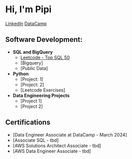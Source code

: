 <h1>Hi, I'm Pipi</h1>
<a href="https://www.linkedin.com/in/apece/">LinkedIn</a>
<a href="https://www.datacamp.com/portfolio/acorreose">DataCamp</a> 

<h2>Software Development:</h2>

- <b>SQL and BigQuery</b>
  - [Leetcode - Top SQL 50](https://github.com/pingproject27/SQLLeetcodeExercises)
  - [Bigquery]
  - [Public Data]
- <b>Python</b>
  - [Project: 1]
  - [Project: 2]
  - [Leetcode Exercises]
- <b>Data Engineering Projects</b>
  - [Project 1]
  - [Project 2]



<h2>Certifications</h2>

- [Data Engineer Associate at DataCamp - March 2024] 
- [Associate SQL - tbd]
- [AWS Solutions Architect Associate - tbd]
- [AWS Data Engineer Associate - tbd]
